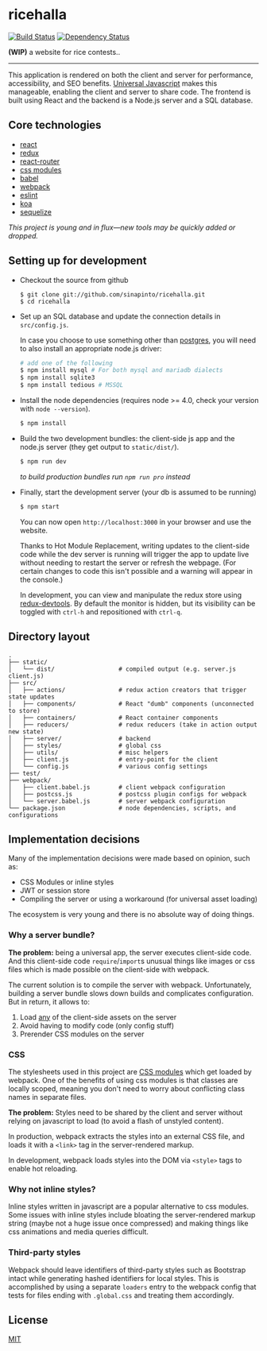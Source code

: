 # ricehalla

[![Build Status](https://travis-ci.org/sinapinto/ricehalla.svg?branch=master)](https://travis-ci.org/sinapinto/ricehalla)
[![Dependency Status](https://david-dm.org/sinapinto/ricehalla.svg)](https://david-dm.org/sinapinto/ricehalla)

**(WIP)** a website for rice contests..

---

This application is rendered on both the client and server for performance,
accessibility, and SEO benefits. [Universal
Javascript](https://medium.com/@mjackson/universal-javascript-4761051b7ae9#.kexqan3d7)
makes this manageable, enabling the client and server to share code. The
frontend is built using React and the backend is a Node.js server and a SQL
database.

## Core technologies

* [react](https://facebook.github.io/react/)
* [redux](https://github.com/reactjs/redux)
* [react-router](https://github.com/reactjs/react-router)
* [css modules](https://github.com/css-modules/css-modules)
* [babel](https://babeljs.io/)
* [webpack](https://webpack.github.io/)
* [eslint](http://eslint.org/)
* [koa](http://koajs.com/)
* [sequelize](http://docs.sequelizejs.com/en/latest/)

*This project is young and in flux—new tools may be quickly added or dropped.*

## Setting up for development

- Checkout the source from github

  ```
  $ git clone git://github.com/sinapinto/ricehalla.git
  $ cd ricehalla
  ```

- Set up an SQL database and update the connection details in `src/config.js`.

  In case you choose to use something other than
  [postgres](http://www.postgresql.org/), you will need to
  also install an appropriate node.js driver:

  ```sh
  # add one of the following
  $ npm install mysql # For both mysql and mariadb dialects
  $ npm install sqlite3
  $ npm install tedious # MSSQL
  ```

- Install the node dependencies (requires node >= 4.0, check your version with
  `node --version`).

  ```sh
  $ npm install
  ```

- Build the two development bundles: the client-side js app and the node.js
  server (they get output to `static/dist/`).

  ```sh
  $ npm run dev
  ```

  *to build production bundles run `npm run pro` instead*

- Finally, start the development server (your db is assumed to be running)

  ```sh
  $ npm start
  ```

  You can now open `http://localhost:3000` in your browser and use the website.

  Thanks to Hot Module Replacement, writing updates to the client-side code
  while the dev server is running will trigger the app to update live without
  needing to restart the server or refresh the webpage. (For certain changes to
  code this isn't possible and a warning will appear in the console.)

  In development, you can view and manipulate the redux store using
  [redux-devtools](https://github.com/gaearon/redux-devtools). By default the
  monitor is hidden, but its visibility can be toggled with `ctrl-h` and
  repositioned with `ctrl-q`.

## Directory layout

```
.
├── static/
│   └── dist/                  # compiled output (e.g. server.js client.js)
├── src/
│   ├── actions/               # redux action creators that trigger state updates
│   ├── components/            # React "dumb" components (unconnected to store)
│   ├── containers/            # React container components
│   ├── reducers/              # redux reducers (take in action output new state)
│   ├── server/                # backend
│   ├── styles/                # global css
│   ├── utils/                 # misc helpers
│   ├── client.js              # entry-point for the client
│   └── config.js              # various config settings
├── test/
├── webpack/
│   ├── client.babel.js        # client webpack configuration
│   ├── postcss.js             # postcss plugin configs for webpack
│   └── server.babel.js        # server webpack configuration
└── package.json               # node dependencies, scripts, and configurations
```

## Implementation decisions

Many of the implementation decisions were made based on opinion, such as:

* CSS Modules or inline styles
* JWT or session store
* Compiling the server or using a workaround (for universal asset loading)

The ecosystem is very young and there is no absolute way of doing things.

### Why a server bundle?

**The problem:** being a universal app, the server executes client-side code.
And this client-side code `require`/`import`s unusual things like images or css
files which is made possible on the client-side with webpack.

The current solution is to compile the server with webpack. Unfortunately,
building a server bundle slows down builds and complicates configuration. But in
return, it allows to:

1. Load [any](https://webpack.github.io/docs/list-of-loaders.html) of the
   client-side assets on the server
2. Avoid having to modify code (only config stuff)
3. Prerender CSS modules on the server

### CSS

The stylesheets used in this project are [CSS
modules](https://github.com/css-modules/css-modules) which get loaded by
webpack. One of the benefits of using css modules is that classes are locally
scoped, meaning you don't need to worry about conflicting class names in
separate files.

**The problem:** Styles need to be shared by the client and server without
relying on javascript to load (to avoid a flash of unstyled content).

In production, webpack extracts the styles into an external CSS file, and loads
it with a `<link>` tag in the server-rendered markup.

In development, webpack loads styles into the DOM via `<style>` tags to enable
hot reloading.

### Why not inline styles?

Inline styles written in javascript are a popular alternative to css modules.
Some issues with inline styles include bloating the server-rendered markup
string (maybe not a huge issue once compressed) and making things like css
animations and media queries difficult.

### Third-party styles

Webpack should leave identifiers of third-party styles such as Bootstrap intact
while generating hashed identifiers for local styles. This is accomplished by
using a separate `loaders` entry to the webpack config that tests for files
ending with `.global.css` and treating them accordingly.

## License

[MIT](./LICENSE)

